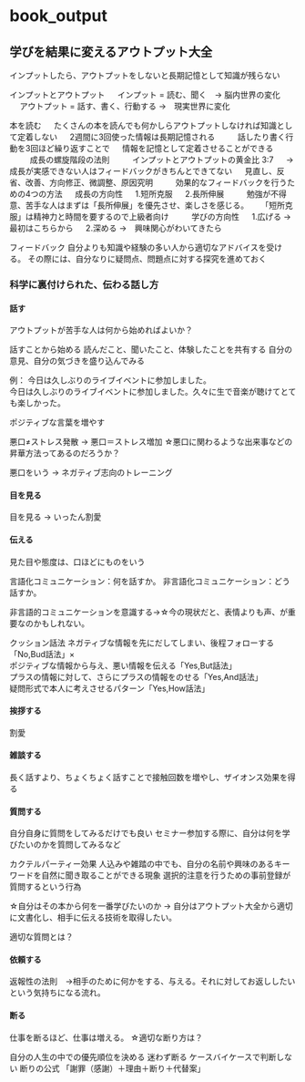 # book_output
## 学びを結果に変えるアウトプット大全

インプットしたら、アウトプットをしないと長期記憶として知識が残らない  
   
インプットとアウトプット   　
インプット = 読む、聞く　-> 脳内世界の変化   　
アウトプット = 話す、書く、行動する ->　現実世界に変化   　
   
本を読む   　
たくさんの本を読んでも何かしらアウトプットしなければ知識として定着しない   　
2週間に3回使った情報は長期記憶される   　
   　
話したり書く行動を3回ほど繰り返すことで   　
情報を記憶として定着させることができる   　
   　
成長の螺旋階段の法則   　
   　
インプットとアウトプットの黄金比 3:7   　
-> 成長が実感できない人はフィードバックがきちんとできてない   　
見直し、反省、改善、方向修正、微調整、原因究明   　
   　
効果的なフィードバックを行うための4つの方法   　
成長の方向性   　
1.短所克服   　
2.長所伸展   　
   　
勉強が不得意、苦手な人はまずは「長所伸展」を優先させ、楽しさを感じる。   　
「短所克服」は精神力と時間を要するので上級者向け   　
   　
学びの方向性   　
1.広げる →　最初はこちらから   　
2.深める →　興味関心がわいてきたら

フィードバック
自分よりも知識や経験の多い人から適切なアドバイスを受ける。
その際には、自分なりに疑問点、問題点に対する探究を進めておく


### 科学に裏付けられた、伝わる話し方
#### 話す
アウトプットが苦手な人は何から始めればよいか？

話すことから始める
読んだこと、聞いたこと、体験したことを共有する
自分の意見、自分の気づきを盛り込んでみる

例：
今日は久しぶりのライブイベントに参加しました。  
今日は久しぶりのライブイベントに参加しました。久々に生で音楽が聴けてとても楽しかった。  
  
ポジティブな言葉を増やす

悪口≠ストレス発散 → 悪口＝ストレス増加
☆悪口に関わるような出来事などの昇華方法ってあるのだろうか？

悪口をいう → ネガティブ志向のトレーニング

#### 目を見る
目を見る → いったん割愛  

#### 伝える
見た目や態度は、口ほどにものをいう

言語化コミュニケーション：何を話すか。
非言語化コミュニケーション：どう話すか。

非言語的コミュニケーションを意識する→☆今の現状だと、表情よりも声、が重要なのかもしれない。

クッション話法
ネガティブな情報を先にだしてしまい、後程フォローする「No,Bud話法」×  
ポジティブな情報から与え、悪い情報を伝える「Yes,But話法」  
プラスの情報に対して、さらにプラスの情報をのせる「Yes,And話法」   
疑問形式で本人に考えさせるパターン「Yes,How話法」  
  
#### 挨拶する
割愛

#### 雑談する
長く話すより、ちょくちょく話すことで接触回数を増やし、ザイオンス効果を得る

#### 質問する
自分自身に質問をしてみるだけでも良い
セミナー参加する際に、自分は何を学びたいのかを質問してみるなど

カクテルパーティー効果
人込みや雑踏の中でも、自分の名前や興味のあるキーワードを自然に聞き取ることができる現象
選択的注意を行うための事前登録が質問するという行為

☆自分はその本から何を一番学びたいのか
-> 自分はアウトプット大全から適切に文書化し、相手に伝える技術を取得したい。

適切な質問とは？

#### 依頼する
返報性の法則　→相手のために何かをする、与える。それに対してお返ししたいという気持ちになる流れ。

#### 断る
仕事を断るほど、仕事は増える。
☆適切な断り方は？

自分の人生の中での優先順位を決める
迷わず断る
ケースバイケースで判断しない
断りの公式
「謝罪（感謝）＋理由＋断り＋代替案」
